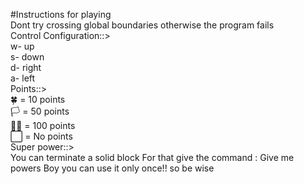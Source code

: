 #Instructions for playing
<br>Dont try crossing global boundaries otherwise the program fails
<br>Control Configuration::>
<br>         w- up
<br>         s- down
<br>         d- right
<br>         a- left
<br>Points::> 
<br>         🍀 = 10 points
<br>         🏳️‍ = 50 points
<br>         🏳️‍🌈 = 100 points
<br>         ⬜ = No points
<br>Super power::>
      <br>  You can terminate a solid block
         For that give the command : Give me powers
         Boy you can use it only once!! so be wise
